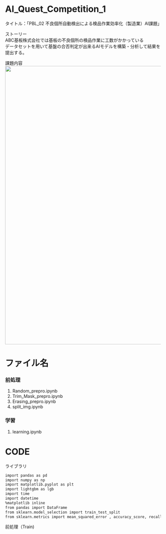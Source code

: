 # AI_Quest_Competition_1

タイトル：「PBL_02 不良個所自動検出による検品作業効率化（製造業）AI課題」  

ストーリー  
ABC基板株式会社では基板の不良個所の検品作業に工数がかかっている  
データセットを用いて基盤の合否判定が出来るAIモデルを構築・分析して結果を提出する。

課題内容    
<img src="https://user-images.githubusercontent.com/93046615/163923287-c95cd307-7cf3-47b2-ae1a-30d89eb6b6ad.png" width="900px">  

# ファイル名    

### 前処理    
1. Random_prepro.ipynb  
2. Trim_Mask_prepro.ipynb  
3. Erasing_prepro.ipynb  
4. split_img.ipynb  

### 学習  
1. learning.ipynb



# CODE  

ライブラリ  
```bash
import pandas as pd
import numpy as np
import matplotlib.pyplot as plt
import lightgbm as lgb
import time
import datetime
%matplotlib inline
from pandas import DataFrame
from sklearn.model_selection import train_test_split
from sklearn.metrics import mean_squared_error , accuracy_score, recall_score, precision_score, f1_score
```
前処理（Train)

